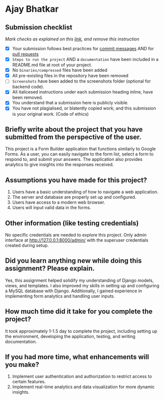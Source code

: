 # Ajay Bhatkar

## Submission checklist
*Mark checks as explained on this [link](https://docs.github.com/en/free-pro-team@latest/github/managing-your-work-on-github/about-task-lists#creating-task-lists), and remove this instruction*

- [x] Your submission follows best practices for [commit messages](https://chris.beams.io/posts/git-commit/) AND for [pull requests](https://github.community/t/best-practices-for-pull-requests/10195)
- [x] `Steps to run the project` AND a `documentation` have been included in a README.md file at root of your project.
- [x] No `binaries/compressed` files have been added
- [x] All pre-existing files in the repository have been removed
- [ ] `Screenshots` have been added to the screenshots folder (optional for backend code).
- [x] All italicesed instructions under each submission heading inline, have been removed.
- [x] You understand that a submission here is publicly visible. 
- [x] You have not plagialised, or blatently copied work; and this submission is your original work. (Code of ethics)

## Briefly write about the project that you have submitted from the perspective of the user.
This project is a Form Builder application that functions similarly to Google Forms. As a user, you can easily navigate to the form list, select a form to respond to, and submit your answers. The application also provides analytics to give insights into the responses received.

## Assumptions you have made for this project?
1) Users have a basic understanding of how to navigate a web application.
2) The server and database are properly set up and configured.
3) Users have access to a modern web browser.
4) Users will input valid data in the forms.

## Other information (like testing credentials)
No specific credentials are needed to explore this project.
Only admin interface at http://127.0.0.1:8000/admin/ with the superuser credentials created during setup.

## Did you learn anything new while doing this assignment? Please explain.
Yes, this assignment helped solidify my understanding of Django models, views, and templates. I also improved my skills in setting up and configuring a MySQL database with Django. Additionally, I gained experience in implementing form analytics and handling user inputs.

## How much time did it take for you complete the project?
It took approximately 1-1.5 day to complete the project, including setting up the environment, developing the application, testing, and writing documentation.

## If you had more time, what enhancements will you make?
1) Implement user authentication and authorization to restrict access to certain features.
2) Implement real-time analytics and data visualization for more dynamic insights.
